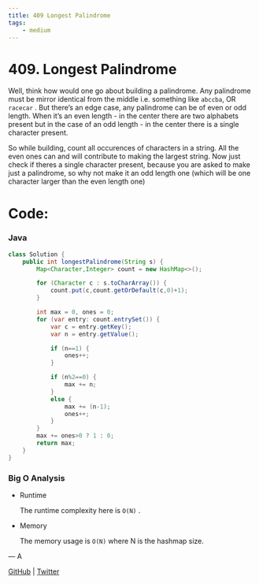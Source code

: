 ```yaml
---
title: 409 Longest Palindrome
tags:
    - medium
---
```



# 409. Longest Palindrome

Well, think how would one go about building a palindrome. Any palindrome must be mirror identical from the middle i.e. something like `abccba`, OR `racecar` . But there’s an edge case, any palindrome can be of even or odd length. When it’s an even length - in the center there are two alphabets present but in the case of an odd length - in the center there is a single character present.

So while building, count all occurences of characters in a string. All the even ones can and will contribute to making the largest string. Now just check if theres a single character present, because you are asked to make just a palindrome, so why not make it an odd length one (which will be one character larger than the even length one)

# Code:

### Java

```java
class Solution {
    public int longestPalindrome(String s) {
        Map<Character,Integer> count = new HashMap<>();

        for (Character c : s.toCharArray()) {
            count.put(c,count.getOrDefault(c,0)+1);
        }

        int max = 0, ones = 0;
        for (var entry: count.entrySet()) {
            var c = entry.getKey();
            var n = entry.getValue();

            if (n==1) {
                ones++;
            }

            if (n%2==0) {
                max += n;
            }
            else {
                max += (n-1);
                ones++;
            }
        }
        max += ones>0 ? 1 : 0;
        return max;
    }
}
```

### Big O Analysis

- Runtime
    
    The runtime complexity here is `O(N)` .
    
- Memory
    
    The memory usage is `O(N)` where N is the hashmap size.
    

— A

[GitHub](https://github.com/AtharvaKamble) | [Twitter](https://twitter.com/AtharvaKamble07)